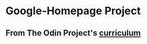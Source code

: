 <!--Headings -->
# Google-Homepage Project
## From The Odin Project's [curriculum](http://www.theodinproject.com/courses/web-development-101/lessons/html-css)

